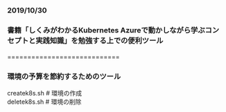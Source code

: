 ### 2019/10/30
### 書籍「しくみがわかるKubernetes Azureで動かしながら学ぶコンセプトと実践知識」を勉強する上での便利ツール
============================　　

### 環境の予算を節約するためのツール　　
createk8s.sh  # 環境の作成  
deletek8s.sh  # 環境の削除 　

